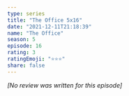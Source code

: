 ```yaml
---
type: series
title: "The Office 5x16"
date: "2021-12-11T21:18:39"
name: "The Office"
season: 5
episode: 16
rating: 3
ratingEmoji: "⭐️⭐️⭐️"
share: false
---
```


*[No review was written for this episode]*

